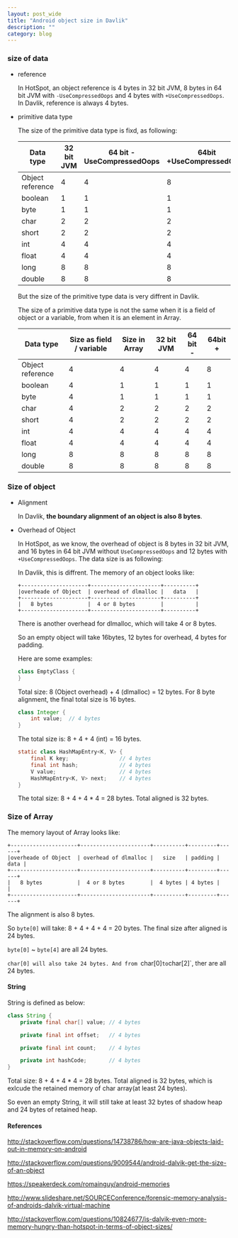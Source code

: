 ```yaml
---
layout: post_wide
title: "Android object size in Davlik"
description: ""
category: blog
---
```


### size of data

* reference 

    In HotSpot, an object reference is 4 bytes in 32 bit JVM, 8 bytes in 64 bit JVM with `-UseCompressedOops` and 4 bytes with `+UseCompressedOops`. In Davlik, reference is always 4 bytes.

* primitive data type

    The size of the primitive data type is fixd, as following:

    |Data type          | 32 bit JVM | 64 bit -UseCompressedOops | 64bit +UseCompressedOops |
    |---|---|---|---|
    |Object reference   | 4 | 4 | 8 |
    |boolean            | 1 | 1 | 1 |
    |byte               | 1 | 1 | 1 |
    |char               | 2 | 2 | 2 |
    |short              | 2 | 2 | 2 |
    |int                | 4 | 4 | 4 |
    |float              | 4 | 4 | 4 |
    |long               | 8 | 8 | 8 |
    |double             | 8 | 8 | 8 |

    But the size of the primitive type data is very diffrent in Davlik. 

    The size of a primitive data type is not the same when it is a field of object or a variable, from when it is an element in Array.

    |Data type          | Size as field / variable | Size in Array | 32 bit JVM | 64 bit - | 64bit + |
    |---|---|---|---|---|---|
    |Object reference   | 4 | 4 | 4 | 4 | 8 |
    |boolean            | 4 | 1 | 1 | 1 | 1 |
    |byte               | 4 | 1 | 1 | 1 | 1 |
    |char               | 4 | 2 | 2 | 2 | 2 |
    |short              | 4 | 2 | 2 | 2 | 2 |
    |int                | 4 | 4 | 4 | 4 | 4 |
    |float              | 4 | 4 | 4 | 4 | 4 |
    |long               | 8 | 8 | 8 | 8 | 8 |
    |double             | 8 | 8 | 8 | 8 | 8 |

### Size of object

*   Alignment

    In Davlik, **the boundary alignment of an object is also 8 bytes**. 

*   Overhead of Object

    In HotSpot, as we know, the overhead of object is 8 bytes in 32 bit JVM, and 16 bytes in 64 bit JVM without `UseCompressedOops` and 12 bytes with `+UseCompressedOops`. The data size is as following:

    In Davlik, this is diffrent. The memory of an object looks like:

    ```
    +---------------------+----------------------+----------+
    |overheade of Object  | overhead of dlmalloc |   data   |
    +---------------------+----------------------+----------+
    |   8 bytes           |  4 or 8 bytes        |          |
    +---------------------+----------------------+----------+
    ```

    There is another overhead for dlmalloc, which will take 4 or 8 bytes.

    So an empty object will take 16bytes, 12 bytes for overhead, 4 bytes for padding.

    Here are some examples:

    ```java
    class EmptyClass {
    }
    ```

    Total size: 8 (Object overhead) + 4 (dlmalloc)  = 12 bytes. For 8 byte alignment, the final total size is 16 bytes.

    ```java
    class Integer {
        int value;  // 4 bytes
    }
    ```

    The total size is: 8 + 4 + 4 (int) = 16 bytes.

    ```java
    static class HashMapEntry<K, V> {
        final K key;                // 4 bytes
        final int hash;             // 4 bytes
        V value;                    // 4 bytes
        HashMapEntry<K, V> next;    // 4 bytes
    }
    ```

    The total size: 8 + 4 + 4 * 4 = 28 bytes. Total aligned is 32 bytes.

### Size of Array

The memory layout of Array looks like:

```
+---------------------+----------------------+----------+---------+------+
|overheade of Object  | overhead of dlmalloc |   size   | padding | data |
+---------------------+----------------------+----------+---------+------+
|   8 bytes           |  4 or 8 bytes        |  4 bytes | 4 bytes |      |
+---------------------+----------------------+----------+---------+------+
```

The alignment is also 8 bytes.

So `byte[0]` will take: 8 + 4 + 4 + 4 = 20 bytes. The final size after aligned is 24 bytes.

`byte[0]` ~ `byte[4]` are all 24 bytes.

`char[0] will also take 24 bytes. And from `char[0]` to `char[2]`, ther are all 24 bytes.


#### String

String is defined as below:

```java
class String {
    private final char[] value; // 4 bytes

    private final int offset;   // 4 bytes

    private final int count;    // 4 bytes

    private int hashCode;       // 4 bytes
}
```

Total size: 8 + 4 + 4 * 4 = 28 bytes. Total aligned is 32 bytes, which is exlcude the retained memory of char array(at least 24 bytes).

So even an empty String, it will still take at least 32 bytes of shadow heap and 24 bytes of retained heap.

#### References

http://stackoverflow.com/questions/14738786/how-are-java-objects-laid-out-in-memory-on-android

http://stackoverflow.com/questions/9009544/android-dalvik-get-the-size-of-an-object

https://speakerdeck.com/romainguy/android-memories

http://www.slideshare.net/SOURCEConference/forensic-memory-analysis-of-androids-dalvik-virtual-machine

http://stackoverflow.com/questions/10824677/is-dalvik-even-more-memory-hungry-than-hotspot-in-terms-of-object-sizes/
